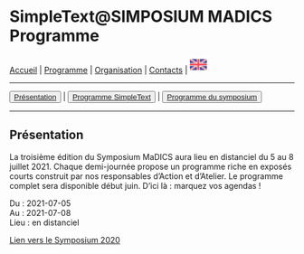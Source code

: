 
# SimpleText@SIMPOSIUM MADICS Programme

[Accueil](https://simpletext-madics.github.io/2021/simposium-madics/fr) | [Programme](https://simpletext-madics.github.io/2021/simposium-madics/fr/program) | [Organisation](https://simpletext-madics.github.io/2021/simposium-madics/fr/organisation) | [Contacts](https://simpletext-madics.github.io/2021/simposium-madics/fr/contacts) | [<img src="../EN.png" width="30">](https://simpletext-madics.github.io/2021/simposium-madics/en/program)

---

<button>[Présentation](https://simpletext-madics.github.io/2021/simposium-madics/fr/program)</button> | <button>[Programme SimpleText](https://simpletext-madics.github.io/2021/simposium-madics/fr/programsimple)</button> | <button>[Programme du symposium](https://simpletext-madics.github.io/2021/simposium-madics/fr/programsympo)</button>

---

## Présentation
La troisième édition du Symposium MaDICS aura lieu en distanciel du 5 au 8 juillet 2021. Chaque demi-journée propose un programme riche en exposés courts construit par nos responsables d’Action et d’Atelier. Le programme complet sera disponible début juin. D’ici là : marquez vos agendas !

Du : 2021-07-05  
Au : 2021-07-08  
Lieu : en distanciel

[Lien vers le Symposium 2020](https://www.madics.fr/event/titre1590987414-8992/)
